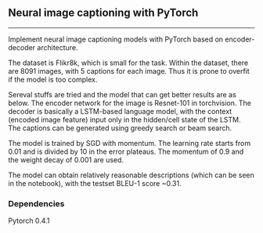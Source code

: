 ## Neural image captioning with PyTorch

----
Implement neural image captioning models with PyTorch based on encoder-decoder architecture.

The dataset is Flikr8k, which is small for the task. Within the dataset, there are 8091 images, with 5 captions for each image. Thus it is prone to overfit if the model is too complex.

Sereval stuffs are tried and the model that can get better results are as below. The encoder network for the image is Resnet-101 in torchvision. The decoder is basically a LSTM-based language model, with the context (encoded image feature) input only in the hidden/cell state of the LSTM. The captions can be generated using greedy search or beam search.

The model is trained by SGD with momentum. The learning rate starts from 0.01 and is divided by 10 in the error plateaus. The momentum of 0.9 and the weight decay of 0.001 are used.

The model can obtain relatively reasonable descriptions (which can be seen in the notebook), with the testset BLEU-1 score ~0.31.

### Dependencies
Pytorch 0.4.1

